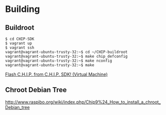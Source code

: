 Building
==

## Buildroot

    
    $ cd CHIP-SDK
    $ vagrant up
    $ vagrant ssh
    vagrant@vagrant-ubuntu-trusty-32:~$ cd ~/CHIP-buildroot
    vagrant@vagrant-ubuntu-trusty-32:~$ make chip_defconfig
    vagrant@vagrant-ubuntu-trusty-32:~$ make nconfig
    vagrant@vagrant-ubuntu-trusty-32:~$ make


[Flash C.H.I.P. from C.H.I.P. SDK! (Virtual Machine) ](https://nextthingco.zendesk.com/hc/en-us/articles/210864097-Flash-C-H-I-P-from-C-H-I-P-SDK-Virtual-Machine-)

## Chroot Debian Tree

http://www.raspibo.org/wiki/index.php/Chip9%24_How_to_install_a_chroot_Debian_tree
